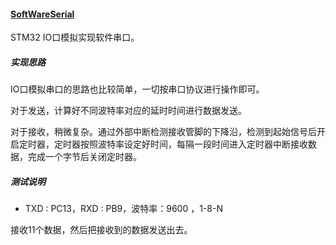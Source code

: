 #### [SoftWareSerial](https://github.com/TonyIOT/SoftWareSerial)

STM32 IO口模拟实现软件串口。

##### 实现思路

IO口模拟串口的思路也比较简单，一切按串口协议进行操作即可。

对于发送，计算好不同波特率对应的延时时间进行数据发送。

对于接收，稍微复杂。通过外部中断检测接收管脚的下降沿，检测到起始信号后开启定时器，定时器按照波特率设定好时间，每隔一段时间进入定时器中断接收数据，完成一个字节后关闭定时器。

##### 测试说明

- TXD : PC13，RXD : PB9，波特率：9600 ，1-8-N

接收11个数据，然后把接收到的数据发送出去。